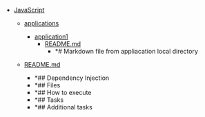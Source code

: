 - <a href = "E:\Node_projects\Node_Way\Education\Timur_Video_Node.js\part_7\DependencyInjection-master\JavaScript\cat.JavaScript\dir.JavaScript.md">JavaScript</a>
    - <a href = "E:\Node_projects\Node_Way\Education\Timur_Video_Node.js\part_7\DependencyInjection-master\JavaScript\applications\cat.applications\dir.applications.md">applications</a>
        - <a href = "E:\Node_projects\Node_Way\Education\Timur_Video_Node.js\part_7\DependencyInjection-master\JavaScript\applications\application1\cat.application1\dir.application1.md">application1</a>
            - <a href = "E:\Node_projects\Node_Way\Education\Timur_Video_Node.js\part_7\DependencyInjection-master\JavaScript\applications\application1\README.md">README.md</a>
                - *# Markdown file from appliacation local directory
        
    
    - <a href = "E:\Node_projects\Node_Way\Education\Timur_Video_Node.js\part_7\DependencyInjection-master\JavaScript\README.md">README.md</a>
        - *## Dependency Injection
        - *## Files
        - *## How to execute
        - *## Tasks
        - *## Additional tasks
